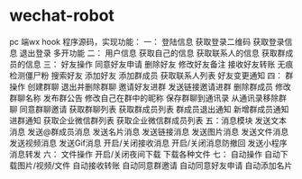 # wechat-robot
pc 端wx hook 程序源码，实现功能： 一： 登陆信息 获取登录二维码 获取登录信息 退出登录 多开功能  二： 用户信息 获取自己的信息 获取联系人的信息 获取群成员的信息  三： 好友操作 同意好友申请 删除好友 修改好友备注 接收好友转账 无痕检测僵尸粉 搜索好友 添加好友 添加群成员 获取联系人列表 好友变更通知  四： 群操作 创建群聊 退出并删除群聊 邀请好友进群 发送链接邀请进群 删除群成员 修改群聊名称 发布群公告 修改自己在群中的昵称 保存群聊到通讯录 从通讯录移除群聊 同意群聊邀请 获取群聊列表 获取群成员列表 群成员退出通知 新增群成员通知 进群通知 获取企业微信群列表 获取企业微信群成员列表  五：消息模块 发送文本消息 发送@群成员消息 发送名片消息 发送链接消息 发送图片消息 发送文件消息 发送视频消息 发送Gif消息 开启/关闭接收消息 开启/关闭消息防撤回 发送小程序 消息转发  六： 文件操作 开启/关闭夜间下载 下载各种文件  七： 自动操作 自动下载图片/视频/文件 自动接收转账 自动同意群邀请 自动同意好友申请 自动添加名片
